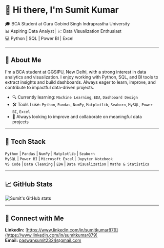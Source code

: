# 👋 Hi there, I'm Sumit Kumar

🎓 BCA Student at Guru Gobind Singh Indraprastha University  
📊 Aspiring Data Analyst | 📈 Data Visualization Enthusiast  
💻 Python | SQL | Power BI | Excel

---

## 🧠 About Me

I'm a BCA student at GGSIPU, New Delhi, with a strong interest in data analytics and visualization. I enjoy working with Python, SQL, and BI tools to extract insights and build dashboards. Always eager to learn, improve, and contribute to impactful data-driven projects.

- 🔍 Currently learning: `Machine Learning`, `EDA`, `Dashboard Design`
- 🛠️ Tools I use: `Python`, `Pandas`, `NumPy`, `Matplotlib`, `Seaborn`, `MySQL`, `Power BI`, `Excel`
- 🌱 Always looking to improve and collaborate on meaningful data projects

---

## 🧰 Tech Stack

`Python` | `Pandas` | `NumPy` | `Matplotlib` | `Seaborn`  
`MySQL` | `Power BI` | `Microsoft Excel` | `Jupyter Notebook`  
`VS Code` | `Data Cleaning` | `EDA` | `Data Visualization` | `Maths & Statistics` 

---

## 📈 GitHub Stats

![Sumit's GitHub stats](https://github-readme-stats.vercel.app/api?username=the-Sumitk&show_icons=true&theme=radical)  


---

## 🤝 Connect with Me

**LinkedIn:** [https://www.linkedin.com/in/sumitkumar879](https://www.linkedin.com/in/sumitkumar879)  
**Email:** paswansumit2324@gmail.com


